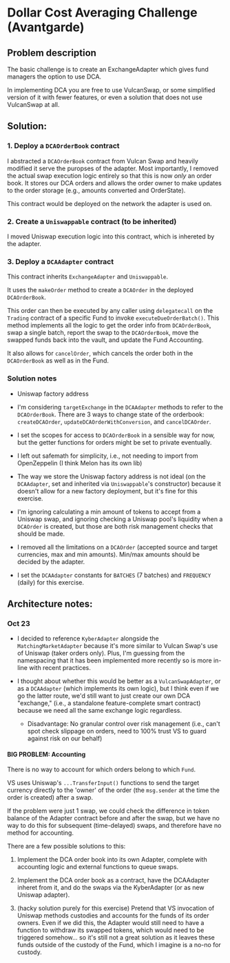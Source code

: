 # Dollar Cost Averaging Challenge (Avantgarde)

## Problem description

The basic challenge is to create an ExchangeAdapter which gives fund managers the option to use DCA.

In implementing DCA you are free to use VulcanSwap, or some simplified version of it with fewer features, or even a solution that does not use VulcanSwap at all.

## Solution:

### 1. Deploy a `DCAOrderBook` contract

I abstracted a `DCAOrderBook` contract from Vulcan Swap and heavily modified it serve the puropses of the adapter. Most importantly, I removed the actual swap execution logic entirely so that this is now *only* an order book. It stores our DCA orders and allows the order owner to make updates to the order storage (e.g., amounts converted and OrderState).

This contract would be deployed on the network the adapter is used on.

### 2. Create a `Uniswappable` contract (to be inherited)

I moved Uniswap execution logic into this contract, which is inhereted by the adapter.

### 3. Deploy a `DCAAdapter` contract

This contract inherits `ExchangeAdapter` and `Uniswappable`.

It uses the `makeOrder` method to create a `DCAOrder` in the deployed `DCAOrderBook`.

This order can then be executed by any caller using `delegatecall` on the `Trading` contract of a specific Fund to invoke `executeDueOrderBatch()`. This method implements all the logic to get the order info from `DCAOrderBook`, swap a single batch, report the swap to the `DCAOrderBook`, move the swapped funds back into the vault, and update the Fund Accounting.

It also allows for `cancelOrder`, which cancels the order both in the `DCAOrderBook` as well as in the Fund.

### Solution notes

- Uniswap factory address

- I'm considering `targetExchange` in the `DCAAdapter` methods to refer to the `DCAOrderBook`. There are 3 ways to change state of the orderbook: `createDCAOrder`, `updateDCAOrderWithConversion`, and `cancelDCAOrder`.

- I set the scopes for access to `DCAOrderBook` in a sensible way for now, but the getter functions for orders might be set to private eventually.

- I left out safemath for simplicity, i.e., not needing to import from OpenZeppelin (I think Melon has its own lib)

- The way we store the Uniswap factory address is not ideal (on the `DCAAdapter`, set and inherited via `Uniswappable`'s constructor) because it doesn't allow for a new factory deployment, but it's fine for this exercise.

- I'm ignoring calculating a min amount of tokens to accept from a Uniswap swap, and ignoring checking a Uniswap pool's liquidity when a `DCAOrder` is created, but those are both risk management checks that should be made.

- I removed all the limitations on a `DCAOrder` (accepted source and target currencies, max and min amounts). Min/max amounts should be decided by the adapter.

- I set the `DCAAdapter` constants for `BATCHES` (7 batches) and `FREQUENCY` (daily) for this exercise.


## Architecture notes:

### Oct 23

- I decided to reference `KyberAdapter` alongside the `MatchingMarketAdapter` because it's more similar to Vulcan Swap's use of Uniswap (taker orders only). Plus, I'm guessing from the namespacing that it has been implemented more recently so is more in-line with recent practices.

- I thought about whether this would be better as a `VulcanSwapAdapter`, or as a `DCAAdapter` (which implements its own logic), but I think even if we go the latter route, we'd still want to just create our own DCA "exchange," (i.e., a standalone feature-complete smart contract) because we need all the same exchange logic regardless.

  - Disadvantage: No granular control over risk management (i.e., can't spot check slippage on orders, need to 100% trust VS to guard against risk on our behalf)

#### BIG PROBLEM: Accounting

There is no way to account for which orders belong to which `Fund`.

VS uses Uniswap's `...TransferInput()` functions to send the target currency directly to the 'owner' of the order (the `msg.sender` at the time the order is created) after a swap.

If the problem were just 1 swap, we could check the difference in token balance of the Adapter contract before and after the swap, but we have no way to do this for subsequent (time-delayed) swaps, and therefore have no method for accounting.

There are a few possible solutions to this:

  1. Implement the DCA order book into its own Adapter, complete with accounting logic and external functions to queue swaps.

  2. Implement the DCA order book as a contract, have the DCAAdapter inheret from it, and do the swaps via the KyberAdapter (or as new Uniswap adapter).

  3. (hacky solution purely for this exercise) Pretend that VS invocation of Uniswap methods custodies and accounts for the funds of its order owners. Even if we did this, the Adapter would still need to have a function to withdraw its swapped tokens, which would need to be triggered somehow... so it's still not a great solution as it leaves these funds outside of the custody of the Fund, which I imagine is a no-no for custody.
